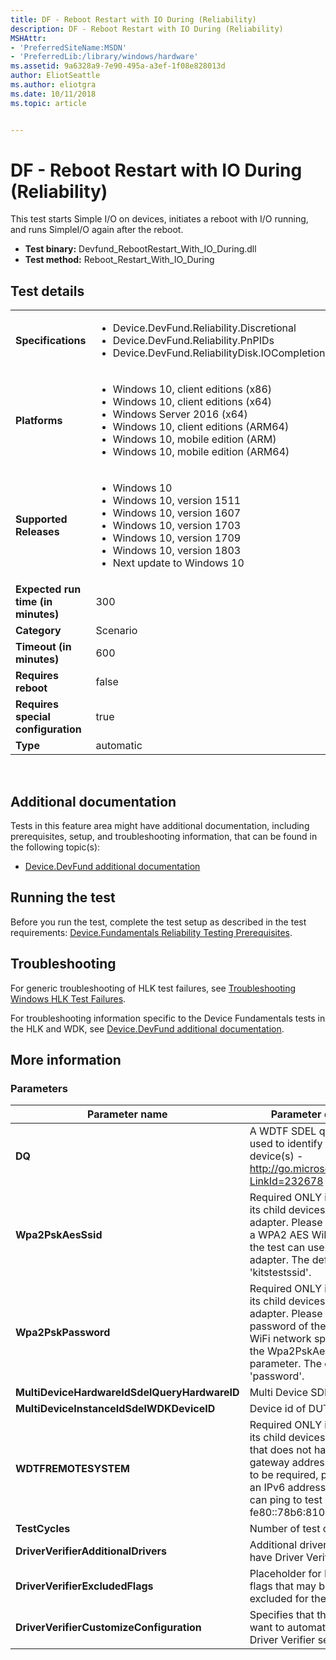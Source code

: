 ```yaml
---
title: DF - Reboot Restart with IO During (Reliability)
description: DF - Reboot Restart with IO During (Reliability)
MSHAttr:
- 'PreferredSiteName:MSDN'
- 'PreferredLib:/library/windows/hardware'
ms.assetid: 9a6328a9-7e90-495a-a3ef-1f08e828013d
author: EliotSeattle
ms.author: eliotgra
ms.date: 10/11/2018
ms.topic: article


---
```


# <span id="p_hlk_test.496343a3-7378-4288-83c5-43a688f4c09d"></span>DF - Reboot Restart with IO During (Reliability)


This test starts Simple I/O on devices, initiates a reboot with I/O running, and runs SimpleI/O again after the reboot.

-   **Test binary:** Devfund\_RebootRestart\_With\_IO\_During.dll
-   **Test method:** Reboot\_Restart\_With\_IO\_During

## Test details
|||
|---|---|
| **Specifications**  | <ul><li>Device.DevFund.Reliability.Discretional</li><li>Device.DevFund.Reliability.PnPIDs</li><li>Device.DevFund.ReliabilityDisk.IOCompletionCancellation</li></ul> |  
| **Platforms**   | <ul><li>Windows 10, client editions (x86)</li><li>Windows 10, client editions (x64)</li><li>Windows Server 2016 (x64)</li><li>Windows 10, client editions (ARM64)</li><li>Windows 10, mobile edition (ARM)</li><li>Windows 10, mobile edition (ARM64)</li></ul> |
| **Supported Releases** | <ul><li>Windows 10</li><li>Windows 10, version 1511</li><li>Windows 10, version 1607</li><li>Windows 10, version 1703</li><li>Windows 10, version 1709</li><li>Windows 10, version 1803</li><li>Next update to Windows 10</li></ul> |
|**Expected run time (in minutes)**| 300 |
|**Category**| Scenario |
|**Timeout (in minutes)**| 600 |
|**Requires reboot**| false |
|**Requires special configuration**| true |
|**Type**| automatic |

 

## <span id="Additional_documentation"></span><span id="additional_documentation"></span><span id="ADDITIONAL_DOCUMENTATION"></span>Additional documentation


Tests in this feature area might have additional documentation, including prerequisites, setup, and troubleshooting information, that can be found in the following topic(s):

-   [Device.DevFund additional documentation](device-devfund-additional-documentation.md)

## <span id="Running_the_test"></span><span id="running_the_test"></span><span id="RUNNING_THE_TEST"></span>Running the test


Before you run the test, complete the test setup as described in the test requirements: [Device.Fundamentals Reliability Testing Prerequisites](devicefundamentals-reliability-testing-prerequisites.md).

## <span id="Troubleshooting"></span><span id="troubleshooting"></span><span id="TROUBLESHOOTING"></span>Troubleshooting


For generic troubleshooting of HLK test failures, see [Troubleshooting Windows HLK Test Failures](..\user\troubleshooting-windows-hlk-test-failures.md).

For troubleshooting information specific to the Device Fundamentals tests in the HLK and WDK, see [Device.DevFund additional documentation](device-devfund-additional-documentation.md).

## <span id="More_information"></span><span id="more_information"></span><span id="MORE_INFORMATION"></span>More information


### <span id="Parameters"></span><span id="parameters"></span><span id="PARAMETERS"></span>Parameters

| Parameter name                               | Parameter description                                                                                                                                                                                                                            |
|----------------------------------------------|--------------------------------------------------------------------------------------------------------------------------------------------------------------------------------------------------------------------------------------------------|
| **DQ**                                       | A WDTF SDEL query that is used to identify the target device(s) - http://go.microsoft.com/fwlink/?LinkId=232678                                                                                                                                  |
| **Wpa2PskAesSsid**                           | Required ONLY if DUT or one of its child devices is a WiFi adapter. Please provide SSID of a WPA2 AES WiFi network that the test can use to test the WiFi adapter. The default is 'kitstestssid'.                                                |
| **Wpa2PskPassword**                          | Required ONLY if DUT or one of its child devices is a WiFi adapter. Please provide password of the WPA2 AES WiFi network specified using the Wpa2PskAesSsid parameter. The default is 'password'.                                                |
| **MultiDeviceHardwareIdSdelQueryHardwareID** | Multi Device SDEL                                                                                                                                                                                                                                |
| **MultiDeviceInstanceIdSdelWDKDeviceID**     | Device id of DUT                                                                                                                                                                                                                                 |
| **WDTFREMOTESYSTEM**                         | Required ONLY if DUT or any of its child devices is a wired NIC that does not have an IPv6 gateway address. If determined to be required, please provide an IPv6 address that the NIC can ping to test network I/O. Eg: fe80::78b6:810:9c12:46cd |
| **TestCycles**                               | Number of test cycles                                                                                                                                                                                                                            |
| **DriverVerifierAdditionalDrivers**          | Additional drivers that should have Driver Verifier enabled                                                                                                                                                                                      |
| **DriverVerifierExcludedFlags**              | Placeholder for Driver Verifier flags that may be manually excluded for the test run                                                                                                                                                             |
| **DriverVerifierCustomizeConfiguration**     | Specifies that this test may want to automatically update Driver Verifier settings                                                                                                                                                               |

 

 

 






